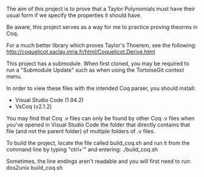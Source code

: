 The aim of this project is to prove that a Taylor Polynomials must have their usual form if we specify the properties it should have.

Be aware, this project serves as a way for me to practice proving theorms in Coq.

For a much better library which proves Taylor's Thoerem, see the following:
  http://coquelicot.saclay.inria.fr/html/Coquelicot.Derive.html

This project has a submodule. When first cloned, you may be required to run a "Submodule Update" such as when using the TortoiseGit context menu.

In order to view these files with the intended Coq parser, you should install:
- Visual Studio Code (1.94.2)
- VsCoq (v2.1.2)

You may find that Coq .v files can only be found by other Coq .v files when you've opened in Visual Studio Code the folder that directly contains that file (and not the parent folder) of multiple folders of .v files.

To build the project, locate the file called build_coq.sh and run it from the command line by typing "ctrl+'" and entering: ./build_coq.sh

Sometimes, the line endings aren't readable and you will first need to run: dos2unix build_coq.sh
